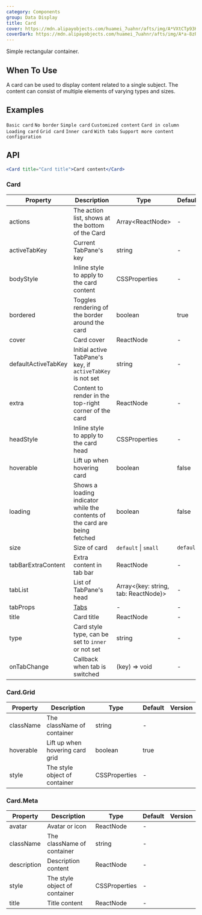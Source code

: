 ```yaml
---
category: Components
group: Data Display
title: Card
cover: https://mdn.alipayobjects.com/huamei_7uahnr/afts/img/A*VXtCTp93KPAAAAAAAAAAAAAADrJ8AQ/original
coverDark: https://mdn.alipayobjects.com/huamei_7uahnr/afts/img/A*a-8zR6rrupgAAAAAAAAAAAAADrJ8AQ/original
---
```


Simple rectangular container.

## When To Use

A card can be used to display content related to a single subject. The content can consist of multiple elements of varying types and sizes.

## Examples

<!-- prettier-ignore -->
<code src="./demo/basic.tsx">Basic card</code>
<code src="./demo/border-less.tsx" background="grey">No border</code>
<code src="./demo/simple.tsx">Simple card</code>
<code src="./demo/flexible-content.tsx">Customized content</code>
<code src="./demo/in-column.tsx" background="grey">Card in column</code>
<code src="./demo/loading.tsx">Loading card</code>
<code src="./demo/grid-card.tsx">Grid card</code>
<code src="./demo/inner.tsx">Inner card</code>
<code src="./demo/tabs.tsx">With tabs</code>
<code src="./demo/meta.tsx">Support more content configuration</code>

## API

```jsx
<Card title="Card title">Card content</Card>
```

### Card

| Property            | Description                                                                | Type                                    | Default   | Version |
| ------------------- | -------------------------------------------------------------------------- | --------------------------------------- | --------- | ------- |
| actions             | The action list, shows at the bottom of the Card                           | Array&lt;ReactNode>                     | -         |         |
| activeTabKey        | Current TabPane's key                                                      | string                                  | -         |         |
| bodyStyle           | Inline style to apply to the card content                                  | CSSProperties                           | -         |         |
| bordered            | Toggles rendering of the border around the card                            | boolean                                 | true      |         |
| cover               | Card cover                                                                 | ReactNode                               | -         |         |
| defaultActiveTabKey | Initial active TabPane's key, if `activeTabKey` is not set                 | string                                  | -         |         |
| extra               | Content to render in the top-right corner of the card                      | ReactNode                               | -         |         |
| headStyle           | Inline style to apply to the card head                                     | CSSProperties                           | -         |         |
| hoverable           | Lift up when hovering card                                                 | boolean                                 | false     |         |
| loading             | Shows a loading indicator while the contents of the card are being fetched | boolean                                 | false     |         |
| size                | Size of card                                                               | `default` \| `small`                    | `default` |         |
| tabBarExtraContent  | Extra content in tab bar                                                   | ReactNode                               | -         |         |
| tabList             | List of TabPane's head                                                     | Array&lt;{key: string, tab: ReactNode}> | -         |         |
| tabProps            | [Tabs](/components/tabs/#tabs)                                             | -                                       | -         |         |
| title               | Card title                                                                 | ReactNode                               | -         |         |
| type                | Card style type, can be set to `inner` or not set                          | string                                  | -         |         |
| onTabChange         | Callback when tab is switched                                              | (key) => void                           | -         |         |

### Card.Grid

| Property  | Description                     | Type          | Default | Version |
| --------- | ------------------------------- | ------------- | ------- | ------- |
| className | The className of container      | string        | -       |         |
| hoverable | Lift up when hovering card grid | boolean       | true    |         |
| style     | The style object of container   | CSSProperties | -       |         |

### Card.Meta

| Property    | Description                   | Type          | Default | Version |
| ----------- | ----------------------------- | ------------- | ------- | ------- |
| avatar      | Avatar or icon                | ReactNode     | -       |         |
| className   | The className of container    | string        | -       |         |
| description | Description content           | ReactNode     | -       |         |
| style       | The style object of container | CSSProperties | -       |         |
| title       | Title content                 | ReactNode     | -       |         |
